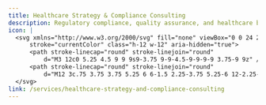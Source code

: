 ```yaml
---
title: Healthcare Strategy & Compliance Consulting
description: Regulatory compliance, quality assurance, and healthcare business strategy.
icon: |
  <svg xmlns="http://www.w3.org/2000/svg" fill="none" viewBox="0 0 24 24" stroke-width="1.5"
      stroke="currentColor" class="h-12 w-12" aria-hidden="true">
      <path stroke-linecap="round" stroke-linejoin="round"
          d="M3 12c0 5.25 4.5 9 9 9s9-3.75 9-9-4.5-9-9-9-9 3.75-9 9z" />
      <path stroke-linecap="round" stroke-linejoin="round"
          d="M12 3c.75 3.75 3.75 5.25 6 6-1.5 2.25-3.75 5.25-6 12-2.25-6.75-4.5-9.75-6-12 2.25-.75 5.25-2.25 6-6z" />
  </svg>
link: /services/healthcare-strategy-and-compliance-consulting
---
```

